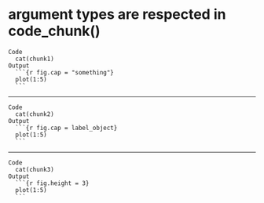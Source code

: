 # argument types are respected in code_chunk()

    Code
      cat(chunk1)
    Output
      ```{r fig.cap = "something"}
      plot(1:5)
      ```

---

    Code
      cat(chunk2)
    Output
      ```{r fig.cap = label_object}
      plot(1:5)
      ```

---

    Code
      cat(chunk3)
    Output
      ```{r fig.height = 3}
      plot(1:5)
      ```

